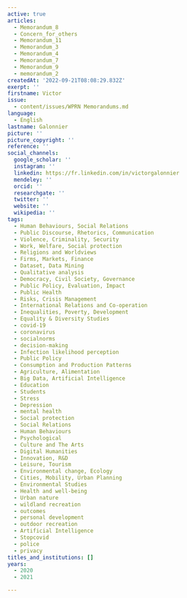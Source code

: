 ```yaml
---
active: true
articles:
  - Memorandum_8
  - Concern_for_others
  - Memorandum_11
  - Memorandum_3
  - Memorandum_4
  - Memorandum_7
  - Memorandum_9
  - memorandum_2
createdAt: '2022-09-21T08:08:29.832Z'
exerpt: ''
firstname: Victor
issue:
  - content/issues/WPRN Memorandums.md
language:
  - English
lastname: Galonnier
picture: ''
picture_copyright: ''
reference: ''
social_channels:
  google_scholar: ''
  instagram: ''
  linkedin: https://fr.linkedin.com/in/victorgalonnier
  mendeley: ''
  orcid: ''
  researchgate: ''
  twitter: ''
  website: ''
  wikipedia: ''
tags:
  - Human Behaviours, Social Relations
  - Public Discourse, Rhetorics, Communication
  - Violence, Criminality, Security
  - Work, Welfare, Social protection
  - Religions and Worldviews
  - Firms, Markets, Finance
  - Dataset, Data Mining
  - Qualitative analysis
  - Democracy, Civil Society, Governance
  - Public Policy, Evaluation, Impact
  - Public Health
  - Risks, Crisis Management
  - International Relations and Co-operation
  - Inequalities, Poverty, Development
  - Equality & Diversity Studies
  - covid-19
  - coronavirus
  - socialnorms
  - decision-making
  - Infection likelihood perception
  - Public Policy
  - Consumption and Production Patterns
  - Agriculture, Alimentation
  - Big Data, Artificial Intelligence
  - Education
  - Students
  - Stress
  - Depression
  - mental health
  - Social protection
  - Social Relations
  - Human Behaviours
  - Psychological
  - Culture and The Arts
  - Digital Humanities
  - Innovation, R&D
  - Leisure, Tourism
  - Environmental change, Ecology
  - Cities, Mobility, Urban Planning
  - Environmental Studies
  - Health and well-being
  - Urban nature
  - wildland recreation
  - outcomes
  - personal development
  - outdoor recreation
  - Artificial Intelligence
  - Stopcovid
  - police
  - privacy
titles_and_institutions: []
years:
  - 2020
  - 2021

---
```

